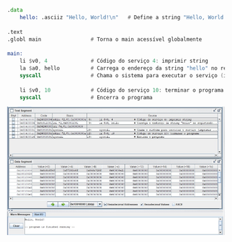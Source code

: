 ```asm
.data
    hello: .asciiz "Hello, World!\n"   # Define a string "Hello, World!" com quebra de linha e terminador nulo

.text
.globl main                # Torna o main acessível globalmente

main:
    li $v0, 4              # Código do serviço 4: imprimir string
    la $a0, hello          # Carrega o endereço da string "hello" no registrador $a0
    syscall                # Chama o sistema para executar o serviço (imprimir string)

    li $v0, 10             # Código do serviço 10: terminar o programa
    syscall                # Encerra o programa

```
![Q1](https://github.com/paraenseembh/arquitetura_de_computadores/blob/main/tps/Q1.jpg?raw=true)
